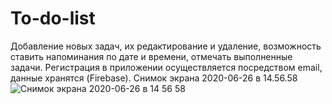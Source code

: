 # To-do-list
Добавление новых задач, их редактирование и удаление, возможность ставить напоминания по дате и времени, отмечать выполненные задачи. Регистрация в приложении осуществляется посредством email, данные хранятся (Firebase).
Снимок экрана 2020-06-26 в 14.56.58![Снимок экрана 2020-06-26 в 14 56 58](https://user-images.githubusercontent.com/63901279/122277951-20ef6e80-ceef-11eb-8a29-3ba058503750.png)

